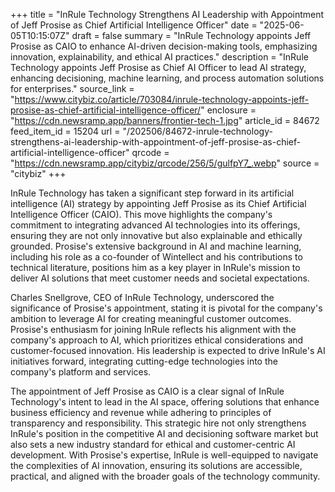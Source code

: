 +++
title = "InRule Technology Strengthens AI Leadership with Appointment of Jeff Prosise as Chief Artificial Intelligence Officer"
date = "2025-06-05T10:15:07Z"
draft = false
summary = "InRule Technology appoints Jeff Prosise as CAIO to enhance AI-driven decision-making tools, emphasizing innovation, explainability, and ethical AI practices."
description = "InRule Technology appoints Jeff Prosise as Chief AI Officer to lead AI strategy, enhancing decisioning, machine learning, and process automation solutions for enterprises."
source_link = "https://www.citybiz.co/article/703084/inrule-technology-appoints-jeff-prosise-as-chief-artificial-intelligence-officer/"
enclosure = "https://cdn.newsramp.app/banners/frontier-tech-1.jpg"
article_id = 84672
feed_item_id = 15204
url = "/202506/84672-inrule-technology-strengthens-ai-leadership-with-appointment-of-jeff-prosise-as-chief-artificial-intelligence-officer"
qrcode = "https://cdn.newsramp.app/citybiz/qrcode/256/5/gulfpY7_.webp"
source = "citybiz"
+++

<p>InRule Technology has taken a significant step forward in its artificial intelligence (AI) strategy by appointing Jeff Prosise as its Chief Artificial Intelligence Officer (CAIO). This move highlights the company's commitment to integrating advanced AI technologies into its offerings, ensuring they are not only innovative but also explainable and ethically grounded. Prosise's extensive background in AI and machine learning, including his role as a co-founder of Wintellect and his contributions to technical literature, positions him as a key player in InRule's mission to deliver AI solutions that meet customer needs and societal expectations.</p><p>Charles Snellgrove, CEO of InRule Technology, underscored the significance of Prosise's appointment, stating it is pivotal for the company's ambition to leverage AI for creating meaningful customer outcomes. Prosise's enthusiasm for joining InRule reflects his alignment with the company's approach to AI, which prioritizes ethical considerations and customer-focused innovation. His leadership is expected to drive InRule's AI initiatives forward, integrating cutting-edge technologies into the company's platform and services.</p><p>The appointment of Jeff Prosise as CAIO is a clear signal of InRule Technology's intent to lead in the AI space, offering solutions that enhance business efficiency and revenue while adhering to principles of transparency and responsibility. This strategic hire not only strengthens InRule's position in the competitive AI and decisioning software market but also sets a new industry standard for ethical and customer-centric AI development. With Prosise's expertise, InRule is well-equipped to navigate the complexities of AI innovation, ensuring its solutions are accessible, practical, and aligned with the broader goals of the technology community.</p>